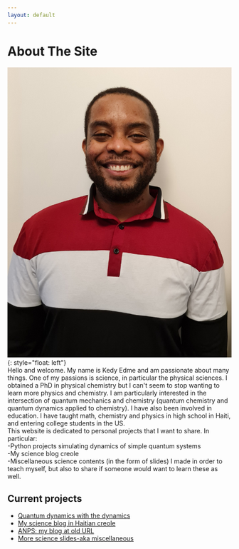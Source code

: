 ```yaml
---
layout: default
---
```

# About The Site
![myself](me.jpg){: style="float: left"}  
Hello and welcome. My name is Kedy Edme and 
am passionate about many things. One of my passions is science, 
in particular the physical sciences. I obtained a PhD in physical chemistry
but I can't seem to stop wanting to learn more physics and chemistry. 
I am particularly interested in the intersection of quantum mechanics
and chemistry (quantum chemistry and quantum dynamics
applied to chemistry). I have also been involved in education. 
I have taught math, chemistry and physics in high school in Haiti, 
and entering college students in the US.  
This website is dedicated to personal projects that I want to share.
In particular:  
-Python projects simulating dynamics of simple quantum systems  
-My science blog creole  
-Miscellaneous science contents (in the form of slides) I made in order to teach myself,
but also to share if someone would want to learn these as well.
## Current projects

- [Quantum dynamics with the dynamics](/projects/QDWD/QDWD.md)
- [My science blog in Haitian creole](/ANPS/Akey.md)
- [ANPS: my blog at old URL](https://anps.space/)
- [More science slides-aka miscellaneous](/Miscellaneous)
